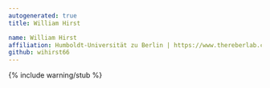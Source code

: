 ```yaml
---
autogenerated: true
title: William Hirst

name: William Hirst
affiliation: Humboldt-Universität zu Berlin | https://www.thereberlab.com
github: wihirst66
---
```

{% include warning/stub %}

